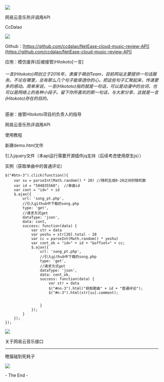   

![](https://qqadapt.qpic.cn/txdocpic/0/fe1a9ab5afbcb69d711b76b177a46a8f/0)

网易云音乐热评调用API

CcDalao

![](//qqadapt.qpic.cn/txdocpic/0/818d3b98c045ccea67ce3c68a9877489/0)

Github：[https://github.com/ccdalao/NetEase-cloud-music-review-API](https://github.com/ccdalao/NetEase-cloud-music-review-API)



应用：模仿废弃(后被接管)Hitokoto\[一言\]

###### 一言(Hitokoto)网创立于2016年，隶属于萌创Team，目前网站主要提供一句话服务。不论在哪里，总有那么几个句子能穿透你的心。把这些句子汇聚起来，传递更多的感动。简单来说，一言(Hikototo)指的就是一句话，可以是动漫中的台词，也可以是网络上的各种小段子。留下你所喜欢的那一句话，与大家分享，这就是一言(Hitokoto)存在的目的。

感谢：接管Hitokoto项目的负责人的指导



网易云音乐热评调用API

使用教程

新建demo.html文件

引入jquery文件（本api运行需要开源插件jq支持（后续考虑使用原生js））

实例（获取单曲中的普通评论）

    $("#btn-3").click(function(){
    	var su = parseInt(Math.random() * 20) //随机生成0-20之间的随机数
    	var id = "504835560";  //单曲id
    	var cont = "id=" + id
    	$.ajax({
    		url: 'song_pt.php',
    		//引入github中下载的song.php
    		type: 'get',
    		//请求方式get
    		dataType: 'json',
    		data: cont,
    		success: function(data) {
    			var str = data
    			var yeshu = str[20].total - 20
    			var cc = parseInt(Math.random() * yeshu)
    			var cont_ok = "id=" + id + "&offset=" + cc;
    			$.ajax({
    				url: 'song_pt.php',
    				//引入github中下载的song.php
    				type: 'get',
    				//请求方式get
    				dataType: 'json',
    				data: cont_ok,
    				success: function(data) {
    					var str = data
    					$("#nn-3").html("获取歌曲" + id + "普通评论");
    					$("#n-3").html(str[su].comment);
    
    
    				}
    			});
    		}
    	});  
    });


![](//qqadapt.qpic.cn/txdocpic/0/818d3b98c045ccea67ce3c68a9877489/0)

关于网易云音乐接口

* * *

瞎猫碰到死耗子

![](https://qqadapt.qpic.cn/txdocpic/0/d15d1ab2389655c857792cc79b70f06d/0)

\- The End -
